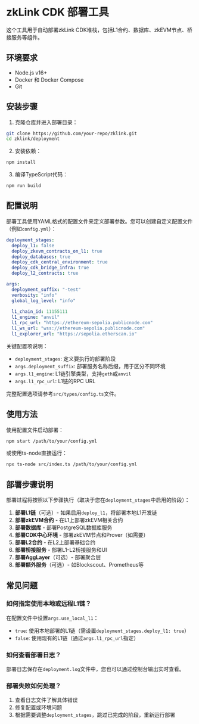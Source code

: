 # zkLink CDK 部署工具

这个工具用于自动部署zkLink CDK堆栈，包括L1合约、数据库、zkEVM节点、桥接服务等组件。

## 环境要求

- Node.js v16+
- Docker 和 Docker Compose
- Git

## 安装步骤

1. 克隆仓库并进入部署目录：

```bash
git clone https://github.com/your-repo/zklink.git
cd zklink/deployment
```

2. 安装依赖：

```bash
npm install
```

3. 编译TypeScript代码：

```bash
npm run build
```

## 配置说明

部署工具使用YAML格式的配置文件来定义部署参数。您可以创建自定义配置文件（例如`config.yml`）：

```yaml
deployment_stages:
  deploy_l1: false
  deploy_zkevm_contracts_on_l1: true
  deploy_databases: true
  deploy_cdk_central_environment: true
  deploy_cdk_bridge_infra: true
  deploy_l2_contracts: true

args:
  deployment_suffix: "-test"
  verbosity: "info"
  global_log_level: "info"
  
  l1_chain_id: 11155111
  l1_engine: "anvil"
  l1_rpc_url: "https://ethereum-sepolia.publicnode.com"
  l1_ws_url: "wss://ethereum-sepolia.publicnode.com"
  l1_explorer_url: "https://sepolia.etherscan.io"
```

关键配置项说明：
- `deployment_stages`: 定义要执行的部署阶段
- `args.deployment_suffix`: 部署服务名称后缀，用于区分不同环境
- `args.l1_engine`: L1链引擎类型，支持`geth`或`anvil`
- `args.l1_rpc_url`: L1链的RPC URL

完整配置选项请参考`src/types/config.ts`文件。

## 使用方法

使用配置文件启动部署：

```bash
npm start /path/to/your/config.yml
```

或使用ts-node直接运行：

```bash
npx ts-node src/index.ts /path/to/your/config.yml
```

## 部署步骤说明

部署过程将按照以下步骤执行（取决于您在`deployment_stages`中启用的阶段）：

1. **部署L1链**（可选）- 如果启用`deploy_l1`，将部署本地L1开发链
2. **部署zkEVM合约** - 在L1上部署zkEVM相关合约
3. **部署数据库** - 部署PostgreSQL数据库服务
4. **部署CDK中心环境** - 部署zkEVM节点和Prover（如需要）
5. **部署L2合约** - 在L2上部署基础合约
6. **部署桥接服务** - 部署L1-L2桥接服务和UI
7. **部署AggLayer**（可选）- 部署聚合层
8. **部署额外服务**（可选）- 如Blockscout、Prometheus等

## 常见问题

### 如何指定使用本地或远程L1链？

在配置文件中设置`args.use_local_l1`：
- `true`: 使用本地部署的L1链（需设置`deployment_stages.deploy_l1: true`）
- `false`: 使用现有的L1链（通过`args.l1_rpc_url`指定）

### 如何查看部署日志？

部署日志保存在`deployment.log`文件中，您也可以通过控制台输出实时查看。

### 部署失败如何处理？

1. 查看日志文件了解具体错误
2. 修复配置或环境问题
3. 根据需要调整`deployment_stages`，跳过已完成的阶段，重新运行部署 